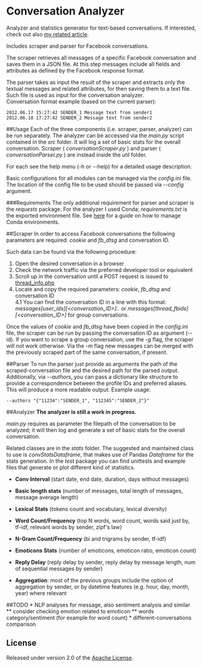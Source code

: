 # Conversation Analyzer
Analyzer and statistics generator for text-based conversations. If interested, check out also [my related article].

Includes scraper and parser for Facebook conversations. 

The scraper retrieves all messages of a specific Facebook conversation and saves them in a JSON file. At this step messages include all fields and attributes as defined by the Facebook response format.

The parser takes as input the result of the scraper and extracts only the textual messages and related attributes, for then saving them to a text file. Such file is used as input for the conversation analyzer.  
Conversation format example (based on the current parser):

    2012.06.17 15:27:42 SENDER_1 Message text from sender1
    2012.06.18 17:27:42 SENDER_2 Message text from sender2

##Usage
Each of the three components (i.e. scraper, parser, analyzer) can be run separately. 
The analyzer can be accessed via the *main.py* script contained in the *src* folder. It will log a set of basic stats for the overall conversation.
Scraper ( *conversationScraper.py* ) and parser ( *conversationParser.py* ) are instead inside the *util* folder. 

For each see the help menu (-h or --help) for a detailed usage description.

Basic configurations for all modules can be managed via the *config.ini* file. The location of the config file to be used should be passed via *--config* argument.   

###Requirements
The only additional requirement for parser and scraper is the *requests* package. For the analyzer I used Conda; *requirements.txt* is the exported environment file. See [here](http://conda.pydata.org/docs/using/envs.html#share-an-environment) for a guide on how to manage Conda environments.

##Scraper
In order to access Facebook conversations the following parameters are required: *cookie* and *fb_dtsg* and conversation ID.

Such data can be found via the following procedure:

1. Open the desired conversation in a browser
2. Check the network traffic via the preferred developer tool or equivalent
3. Scroll up in the conversation until a POST request is issued to [thread\_info.php](https://www.facebook.com/ajax/mercury/thread_info.php)
4. Locate and copy the required parameters: *cookie*, *fb_dtsg* and conversation ID  
4.1 You can find the conversation ID in a line with this format: *messages\[user_ids\]\[\<conversation_ID\>\]..* or *messages\[thread_fbids\]\[\<conversation_ID\>\]* for group conversations.

Once the values of *cookie* and *fb_dtsg* have been copied in the *config.ini* file, the scraper can be run by passing the conversation ID as argument (--id). 
If you want to scrape a group conversation, use the *-g* flag, the scraper will not work otherwise.
Via the *-m* flag new messages can be merged with the previously scraped part of the same conversation, if present.

##Parser
To run the parser just provide as arguments the path of the scraped-conversation file and the desired path for the parsed output.
Additionally, via *--authors*, you can pass a dictionary like structure to provide a correspondence between the profile IDs and preferred aliases. This will produce a more readable output. Example usage:

    --authors "{"11234":"SENDER_1", "112345":"SENDER_2"}"

##Analyzer
**The analyzer is still a work in progress.**

*main.py* requires as parameter the filepath of the conversation to be analyzed; it will then log and generate a set of basic stats for the overall conversation. 

Related classes are in the *stats* folder. The suggested and maintained class to use is *convStatsDataframe*, that makes use of Pandas *Dataframe* for the stats generation. In the *test* package you can find unittests and example files that generate or plot different kind of statistics.

* **Conv Interval** (start date, end date, duration, days without messages)

* **Basic length stats** (number of messages, total length of messages, message average length)  

* **Lexical Stats** (tokens count and vocabulary, lexical diversity)  

* **Word Count/Frequency** (top N words, word count, words said just by, tf-idf, relevant words by sender, zipf's law)  

* **N-Gram Count/Frequency** (bi and trigrams by sender, tf-idf)

* **Emoticons Stats** (number of emoticons, emoticon ratio, emoticon count)  

* **Reply Delay** (reply delay by sender, reply delay by message length, num of sequential messages by sender)  

* **Aggregation**: most of the previous groups include the option of aggregation by sender, or by datetime features (e.g. hour, day, month, year) where relevant

##TODO
    * NLP analyses for message, also sentiment analysis and similar
        ** consider checking emotion related to emoticon
        ** words category/sentiment (for example for word count)
    * different-conversations comparison

## License

Released under version 2.0 of the [Apache License].

[Apache license]: http://www.apache.org/licenses/LICENSE-2.0
[my related article]: https://medium.com/@5agado/conversation-analyzer-baa80c566d7b#.w20u1gltf